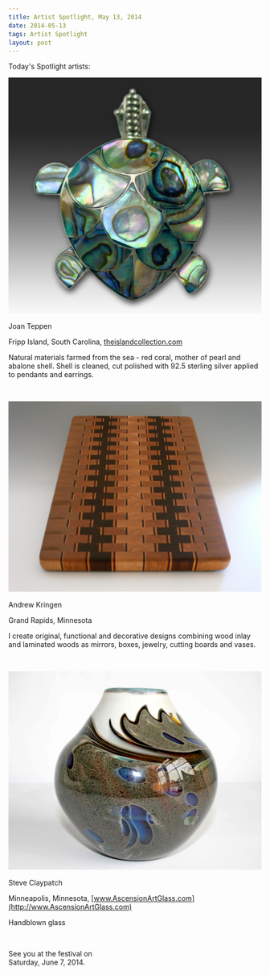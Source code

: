```yaml
---
title: Artist Spotlight, May 13, 2014
date: 2014-05-13
tags: Artist Spotlight
layout: post
---
```


Today's Spotlight artists:

![Joan Teppen ](/images/2014/posts/2014-05-13/teppen.jpg)

Joan Teppen 

Fripp Island, South Carolina, [theislandcollection.com](http://www.theislandcollection.com)

Natural materials farmed from the sea - red coral, mother of pearl and abalone shell. Shell is cleaned, cut polished with 92.5 sterling silver applied to pendants and earrings.
 

&nbsp;

![Andrew Kringen ](/images/2014/posts/2014-05-13/kringen.jpg)

Andrew Kringen  

Grand Rapids, Minnesota

I create original, functional and decorative designs combining wood inlay and laminated woods as mirrors, boxes, jewelry, cutting boards and vases.

&nbsp;

![steve claypatch](/images/2014/posts/2014-05-13/claypatch.jpg)

Steve Claypatch 

Minneapolis, Minnesota, [www.AscensionArtGlass.com](http://www.AscensionArtGlass.com)

Handblown glass

&nbsp;

See you at the festival on  
Saturday, June 7, 2014.
